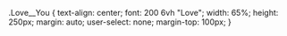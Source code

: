 .Love__You {
text-align: center;
font: 200 6vh "Love";
width: 65%;
height: 250px;
margin: auto;
user-select: none;
margin-top: 100px;
}
